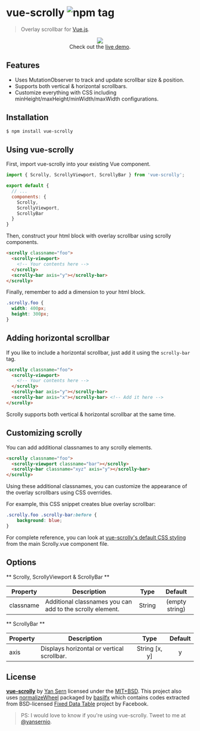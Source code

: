 # vue-scrolly ![npm tag](https://img.shields.io/npm/v/vue-scrolly.svg)
> Overlay scrollbar for [Vue.js](http://vuejs.org).

<p align="center">
<img src="https://raw.githubusercontent.com/yansern/vue-scrolly/master/demo/preview.gif" />
<br/>
Check out the <a href="https://yansern.github.io/vue-scrolly/demo/index.html" target="_blank">live demo</a>.
</p>

## Features
* Uses MutationObserver to track and update scrollbar size & position.
* Supports both vertical & horizontal scrollbars.
* Customize everything with CSS including minHeight/maxHeight/minWidth/maxWidth configurations.

## Installation
```bash
$ npm install vue-scrolly
```

## Using vue-scrolly

First, import vue-scrolly into your existing Vue component.
```js
import { Scrolly, ScrollyViewport, ScrollyBar } from 'vue-scrolly';

export default {
  // ...
  components: {
    Scrolly,
    ScrollyViewport,
    ScrollyBar
  }
}
```

Then, construct your html block with overlay scrollbar using scrolly components.
```html
<scrolly classname="foo">
  <scrolly-viewport>
    <!-- Your contents here -->
  </scrolly>
  <scrolly-bar axis="y"></scrolly-bar>
</scrolly>
```

Finally, remember to add a dimension to your html block.
```css
.scrolly.foo {
  width: 400px;
  height: 300px;
}
```

## Adding horizontal scrollbar
If you like to include a horizontal scrollbar, just add it using the `scrolly-bar` tag.
```html
<scrolly classname="foo">
  <scrolly-viewport>
    <!-- Your contents here -->
  </scrolly>
  <scrolly-bar axis="y"></scrolly-bar>
  <scrolly-bar axis="x"></scrolly-bar> <!-- Add it here -->
</scrolly>
```

Scrolly supports both vertical & horizontal scrollbar at the same time.

## Customizing scrolly
You can add additional classnames to any scrolly elements.
```html
<scrolly classname="foo">
  <scrolly-viewport classname="bar"></scrolly>
  <scrolly-bar classname="xyz" axis="y"></scrolly-bar>
</scrolly>
```

Using these additional classnames, you can customize the appearance of the overlay scrollbars using CSS overrides.

For example, this CSS snippet creates blue overlay scrollbar:
```css
.scrolly.foo .scrolly-bar:before {
    background: blue;
}
```

For complete reference, you can look at [vue-scrolly's default CSS styling](https://github.com/yansern/vue-scrolly/blob/master/src/Scrolly.vue) from the main Scrolly.vue component file.


## Options

** Scrolly, ScrollyViewport & ScrollyBar **

|    Property    |    Description   |   Type   |	Default	|
| -----------------  | ---------------- | :--------: | :----------: |
| classname    | Additional classnames you can add to the scrolly element. |String | (empty string) |

** ScrollyBar **

|    Property    |    Description   |   Type   |  Default |
| -----------------  | ---------------- | :--------: | :----------: |
| axis    | Displays horizontal or vertical scrollbar. |String [x, y] | y |


## License
**[vue-scrolly](https://github.com/yansern/vue-scrolly)** by [Yan Sern](https://twitter.com/yansernio) licensed under the [MIT+BSD](LICENSE). This project also uses [normalizeWheel](https://www.npmjs.com/package/normalize-wheel) packaged by [basilfx](https://www.npmjs.com/~basilfx) which contains codes extracted from BSD-licensed [Fixed Data Table](https://github.com/facebook/fixed-data-table) project by Facebook.

> PS: I would love to know if you're using vue-scrolly. Tweet to me at [@yansernio](https://twitter.com/yansernio).
